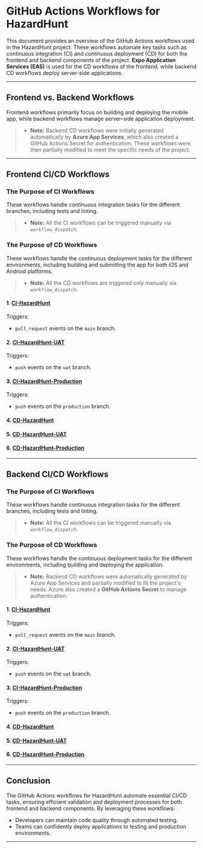 # GitHub Actions Workflows for HazardHunt

This document provides an overview of the GitHub Actions workflows used in the HazardHunt project. These workflows automate key tasks such as continuous integration (CI) and continuous deployment (CD) for both the frontend and backend components of the project. **Expo Application Services (EAS)** is used for the CD workflows of the frontend, while backend CD workflows deploy server-side applications.

---

## Frontend vs. Backend Workflows
Frontend workflows primarily focus on building and deploying the mobile app, while backend workflows manage server-side application deployment.

> - **Note:** Backend CD workflows were initially generated automatically by **Azure App Services**, which also created a GitHub Actions Secret for authentication. These workflows were then partially modified to meet the specific needs of the project.

---

## Frontend CI/CD Workflows

### The Purpose of CI Workflows
These workflows handle continuous integration tasks for the different branches, including tests and linting.
> - **Note:** All the CI workflows can be triggered manually via `workflow_dispatch`.

### The Purpose of CD Workflows
These workflows handle the continuous deployment tasks for the different environments, including building and submitting the app for both iOS and Android platforms.
> - **Note:** All the CD workflows are triggered only manually via `workflow_dispatch`.

#### 1. [**CI-HazardHunt**](https://github.com/Ohtu-Tyoturvallisuus/TTS-frontend/blob/main/.github/workflows/ci-main.yml)

Triggers:
- `pull_request` events on the `main` branch.

#### 2. [**CI-HazardHunt-UAT**](https://github.com/Ohtu-Tyoturvallisuus/TTS-frontend/blob/main/.github/workflows/ci-uat.yml)

Triggers:
- `push` events on the `uat` branch.

#### 3. [**CI-HazardHunt-Production**](https://github.com/Ohtu-Tyoturvallisuus/TTS-frontend/blob/main/.github/workflows/ci-production.yml)

Triggers:
- `push` events on the `production` branch.

#### 4. [**CD-HazardHunt**](https://github.com/Ohtu-Tyoturvallisuus/TTS-frontend/blob/main/.github/workflows/eas-build-submit-all.yml)

#### 5. [**CD-HazardHunt-UAT**](https://github.com/Ohtu-Tyoturvallisuus/TTS-frontend/blob/main/.github/workflows/eas-build-submit-all-uat.yml)

#### 6. [**CD-HazardHunt-Production**](https://github.com/Ohtu-Tyoturvallisuus/TTS-frontend/blob/main/.github/workflows/eas-build-submit-all-prod.yml)

---

## Backend CI/CD Workflows

### The Purpose of CI Workflows
These workflows handle continuous integration tasks for the different branches, including tests and linting.
> - **Note:** All the CI workflows can be triggered manually via `workflow_dispatch`.

### The Purpose of CD Workflows
These workflows handle the continuous deployment tasks for the different environments, including building and deploying the application.
> - **Note:** Backend CD workflows were automatically generated by Azure App Services and partially modified to fit the project's needs. Azure also created a **GitHub Actions Secret** to manage authentication.

#### 1. [**CI-HazardHunt**](https://github.com/Ohtu-Tyoturvallisuus/TTS-backend/blob/main/.github/workflows/ci-main.yml)

Triggers:
- `pull_request` events on the `main` branch.

#### 2. [**CI-HazardHunt-UAT**](https://github.com/Ohtu-Tyoturvallisuus/TTS-backend/blob/main/.github/workflows/ci-uat.yml)

Triggers:
- `push` events on the `uat` branch.

#### 3. [**CI-HazardHunt-Production**](https://github.com/Ohtu-Tyoturvallisuus/TTS-backend/blob/main/.github/workflows/ci-production.yml)

Triggers:
- `push` events on the `production` branch.

#### 4. [**CD-HazardHunt**](https://github.com/Ohtu-Tyoturvallisuus/TTS-backend/blob/main/.github/workflows/main_tts-app.yml)

#### 5. [**CD-HazardHunt-UAT**](https://github.com/Ohtu-Tyoturvallisuus/TTS-backend/blob/main/.github/workflows/uat_tts-app-uat.yml)

#### 6. [**CD-HazardHunt-Production**](https://github.com/Ohtu-Tyoturvallisuus/TTS-backend/blob/main/.github/workflows/production_tts-app-prod.yml)

---

## Conclusion

The GitHub Actions workflows for HazardHunt automate essential CI/CD tasks, ensuring efficient validation and deployment processes for both frontend and backend components. By leveraging these workflows:
- Developers can maintain code quality through automated testing.
- Teams can confidently deploy applications to testing and production environments.

---